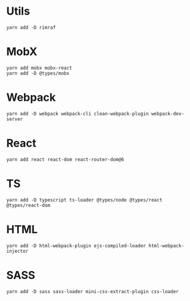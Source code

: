 # Utils
```
yarn add -D rimraf
```

# MobX
```
yarn add mobx mobx-react
yarn add -D @types/mobx
```

# Webpack
```
yarn add -D webpack webpack-cli clean-webpack-plugin webpack-dev-server 
```

# React
```
yarn add react react-dom react-router-dom@6
```

# TS
```
yarn add -D typescript ts-loader @types/node @types/react @types/react-dom
```

# HTML
```
yarn add -D html-webpack-plugin ejs-compiled-loader html-webpack-injector
``` 

# SASS
```
yarn add -D sass sass-loader mini-css-extract-plugin css-loader
```